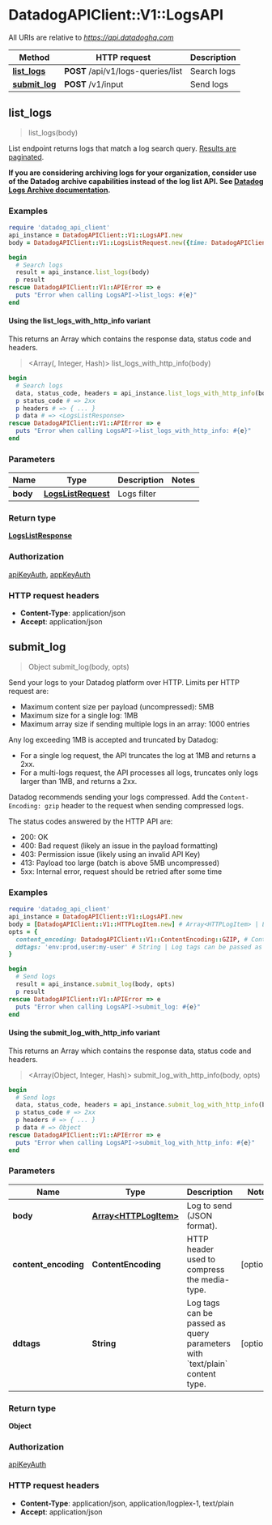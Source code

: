 # DatadogAPIClient::V1::LogsAPI

All URIs are relative to *https://api.datadoghq.com*

| Method | HTTP request | Description |
| ------ | ------------ | ----------- |
| [**list_logs**](LogsAPI.md#list_logs) | **POST** /api/v1/logs-queries/list | Search logs |
| [**submit_log**](LogsAPI.md#submit_log) | **POST** /v1/input | Send logs |


## list_logs

> <LogsListResponse> list_logs(body)

List endpoint returns logs that match a log search query.
[Results are paginated][1].

**If you are considering archiving logs for your organization,
consider use of the Datadog archive capabilities instead of the log list API.
See [Datadog Logs Archive documentation][2].**

[1]: /logs/guide/collect-multiple-logs-with-pagination
[2]: https://docs.datadoghq.com/logs/archives

### Examples

```ruby
require 'datadog_api_client'
api_instance = DatadogAPIClient::V1::LogsAPI.new
body = DatadogAPIClient::V1::LogsListRequest.new({time: DatadogAPIClient::V1::LogsListRequestTime.new({from: Time.parse('2020-02-02T02:02:02Z'), to: Time.parse('2020-02-02T20:20:20Z')})}) # LogsListRequest | Logs filter

begin
  # Search logs
  result = api_instance.list_logs(body)
  p result
rescue DatadogAPIClient::V1::APIError => e
  puts "Error when calling LogsAPI->list_logs: #{e}"
end
```

#### Using the list_logs_with_http_info variant

This returns an Array which contains the response data, status code and headers.

> <Array(<LogsListResponse>, Integer, Hash)> list_logs_with_http_info(body)

```ruby
begin
  # Search logs
  data, status_code, headers = api_instance.list_logs_with_http_info(body)
  p status_code # => 2xx
  p headers # => { ... }
  p data # => <LogsListResponse>
rescue DatadogAPIClient::V1::APIError => e
  puts "Error when calling LogsAPI->list_logs_with_http_info: #{e}"
end
```

### Parameters

| Name | Type | Description | Notes |
| ---- | ---- | ----------- | ----- |
| **body** | [**LogsListRequest**](LogsListRequest.md) | Logs filter |  |

### Return type

[**LogsListResponse**](LogsListResponse.md)

### Authorization

[apiKeyAuth](README.md#apiKeyAuth), [appKeyAuth](README.md#appKeyAuth)

### HTTP request headers

- **Content-Type**: application/json
- **Accept**: application/json


## submit_log

> Object submit_log(body, opts)

Send your logs to your Datadog platform over HTTP. Limits per HTTP request are:

- Maximum content size per payload (uncompressed): 5MB
- Maximum size for a single log: 1MB
- Maximum array size if sending multiple logs in an array: 1000 entries

Any log exceeding 1MB is accepted and truncated by Datadog:
- For a single log request, the API truncates the log at 1MB and returns a 2xx.
- For a multi-logs request, the API processes all logs, truncates only logs larger than 1MB, and returns a 2xx.

Datadog recommends sending your logs compressed.
Add the `Content-Encoding: gzip` header to the request when sending compressed logs.

The status codes answered by the HTTP API are:
- 200: OK
- 400: Bad request (likely an issue in the payload formatting)
- 403: Permission issue (likely using an invalid API Key)
- 413: Payload too large (batch is above 5MB uncompressed)
- 5xx: Internal error, request should be retried after some time

### Examples

```ruby
require 'datadog_api_client'
api_instance = DatadogAPIClient::V1::LogsAPI.new
body = [DatadogAPIClient::V1::HTTPLogItem.new] # Array<HTTPLogItem> | Log to send (JSON format).
opts = {
  content_encoding: DatadogAPIClient::V1::ContentEncoding::GZIP, # ContentEncoding | HTTP header used to compress the media-type.
  ddtags: 'env:prod,user:my-user' # String | Log tags can be passed as query parameters with `text/plain` content type.
}

begin
  # Send logs
  result = api_instance.submit_log(body, opts)
  p result
rescue DatadogAPIClient::V1::APIError => e
  puts "Error when calling LogsAPI->submit_log: #{e}"
end
```

#### Using the submit_log_with_http_info variant

This returns an Array which contains the response data, status code and headers.

> <Array(Object, Integer, Hash)> submit_log_with_http_info(body, opts)

```ruby
begin
  # Send logs
  data, status_code, headers = api_instance.submit_log_with_http_info(body, opts)
  p status_code # => 2xx
  p headers # => { ... }
  p data # => Object
rescue DatadogAPIClient::V1::APIError => e
  puts "Error when calling LogsAPI->submit_log_with_http_info: #{e}"
end
```

### Parameters

| Name | Type | Description | Notes |
| ---- | ---- | ----------- | ----- |
| **body** | [**Array&lt;HTTPLogItem&gt;**](HTTPLogItem.md) | Log to send (JSON format). |  |
| **content_encoding** | **ContentEncoding** | HTTP header used to compress the media-type. | [optional] |
| **ddtags** | **String** | Log tags can be passed as query parameters with &#x60;text/plain&#x60; content type. | [optional] |

### Return type

**Object**

### Authorization

[apiKeyAuth](README.md#apiKeyAuth)

### HTTP request headers

- **Content-Type**: application/json, application/logplex-1, text/plain
- **Accept**: application/json

